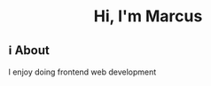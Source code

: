 <h1 align="center">Hi, I'm Marcus</h1>
<a href="https://github.com/kiryano"></a>

## ℹ About

I enjoy doing frontend web development

